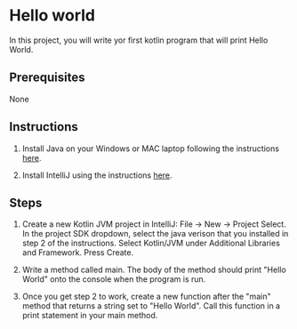 # Hello world

In this project, you will write yor first kotlin program that will print Hello World.

## Prerequisites

None

## Instructions

1. Install Java on your Windows or MAC laptop following the instructions [here](https://www.oracle.com/technetwork/java/javase/downloads/index.html).

2. Install IntelliJ using the instructions [here](https://www.jetbrains.com/idea/download/#section=windows).

## Steps

1. Create a new Kotlin JVM project in IntelliJ:  File -> New -> Project Select. In the project SDK dropdown, select the java verison that you installed in step 2 of the instructions. Select Kotlin/JVM under Additional Libraries and Framework. Press Create.

2. Write a method called main. The body of the method should print "Hello World" onto the console when the program is run.

3. Once you get step 2 to work, create a new function after the "main" method that returns a string set to "Hello World". Call this function in a print statement in your main method. 